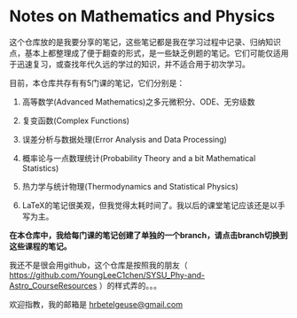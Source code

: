 # Notes on Mathematics and Physics

这个仓库放的是我要分享的笔记，这些笔记都是我在学习过程中记录、归纳知识点，基本上都整理成了便于翻查的形式，是一些缺乏例题的笔记。它们可能仅适用于迅速复习，或查找年代久远的学过的知识，并不适合用于初次学习。

目前，本仓库共存有有5门课的笔记，它们分别是：

1. 高等数学(Advanced Mathematics)之多元微积分、ODE、无穷级数

2. 复变函数(Complex Functions)

3. 误差分析与数据处理(Error Analysis and Data Processing)

4. 概率论与一点数理统计(Probability Theory and a bit Mathematical Statistics)

5. 热力学与统计物理(Thermodynamics and Statistical Physics)

6. LaTeX的笔记很美观，但我觉得太耗时间了。我以后的课堂笔记应该还是以手写为主。

**在本仓库中，我给每门课的笔记创建了单独的一个branch，请点击branch切换到这些课程的笔记。**

我还不是很会用github，这个仓库是按照我的朋友（ https://github.com/YoungLeeC1chen/SYSU_Phy-and-Astro_CourseResources ）的样式弄的。。。

欢迎指教，我的邮箱是 hrbetelgeuse@gmail.com
